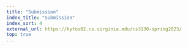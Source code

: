 ```yaml
---
title: "Submission"
index_title: "Submission"
index_sort: 4
external_url: https://kytos02.cs.virginia.edu/cs3130-spring2023/
top: true
...
```

